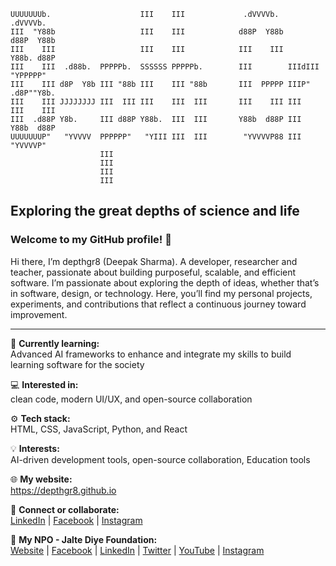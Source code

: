 ```
UUUUUUUb.                    III    III             .dVVVVb.           .dVVVVb. 
III  "Y88b                   III    III            d88P  Y88b         d88P  Y88b
III    III                   III    III            III    III         Y88b. d88P
III    III  .d88b.  PPPPPb.  SSSSSS PPPPPb.        III        IIIdIII  "YPPPPP" 
III    III d8P  Y8b III "88b III    III "88b       III  PPPPP IIIP"   .d8P""Y8b.
III    III JJJJJJJJ III  III III    III  III       III    III III     III    III
III  .d88P Y8b.     III d88P Y88b.  III  III       Y88b  d88P III     Y88b  d88P
UUUUUUUP"   "YVVVV  PPPPPP"   "YIII III  III        "YVVVVP88 III      "YVVVVP" 
                    III                                                         
                    III                                                         
                    III                                                         
                    III                                                         
```

## Exploring the great depths of science and life
### Welcome to my GitHub profile! 👋

Hi there, I’m depthgr8 (Deepak Sharma). A developer, researcher and teacher, passionate about building purposeful, scalable, and efficient software. I’m passionate about exploring the depth of ideas, whether that’s in software, design, or technology.
Here, you’ll find my personal projects, experiments, and contributions that reflect a continuous journey toward improvement.
______________

🧠 **Currently learning:**  
Advanced AI frameworks to enhance and integrate my skills to build learning software for the society

💻 **Interested in:**  
clean code, modern UI/UX, and open-source collaboration

⚙️ **Tech stack:**  
HTML, CSS, JavaScript, Python, and React

💡 **Interests:**  
AI-driven development tools, open-source collaboration, Education tools

🌐 **My website:**   
https://depthgr8.github.io

💬 **Connect or collaborate:**  
[LinkedIn](https://www.linkedin.com/in/deepaksharmaa/) | [Facebook](https://www.facebook.com/depthgr8/) | [Instagram](https://www.instagram.com/depthgr8)

🏢 **My NPO - Jalte Diye Foundation:**  
[Website](https://reallyrealeducation.org/) | [Facebook](https://www.facebook.com/JalteDiyeFoundation/) | [LinkedIn](https://www.linkedin.com/company/jalte-diye-foundation) | [Twitter](https://x.com/JalteDiyeNPO) | [YouTube](https://www.youtube.com/@JalteDiyeNPO) | [Instagram](https://www.instagram.com/jalte_diye_foundation/)
